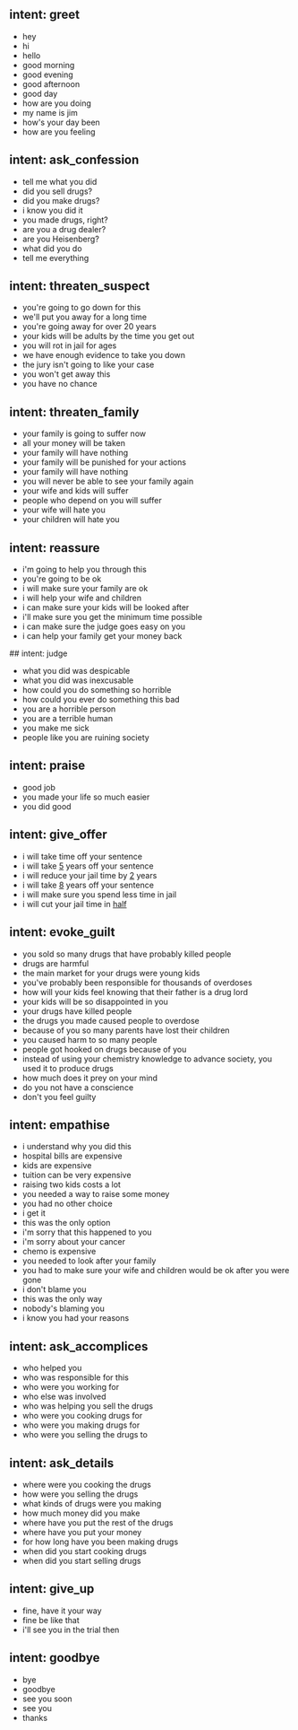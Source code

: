 ## intent: greet
- hey
- hi
- hello
- good morning
- good evening
- good afternoon
- good day
- how are you doing
- my name is jim
- how's your day been
- how are you feeling

## intent: ask_confession
- tell me what you did
- did you sell drugs?
- did you make drugs?
- i know you did it
- you made drugs, right?
- are you a drug dealer?
- are you Heisenberg?
- what did you do
- tell me everything

## intent: threaten_suspect
- you're going to go down for this
- we'll put you away for a long time
- you're going away for over 20 years
- your kids will be adults by the time you get out
- you will rot in jail for ages
- we have enough evidence to take you down
- the jury isn't going to like your case
- you won't get away this
- you have no chance

## intent: threaten_family
- your family is going to suffer now
- all your money will be taken
- your family will have nothing
- your family will be punished for your actions
- your family will have nothing
- you will never be able to see your family again
- your wife and kids will suffer
- people who depend on you will suffer
- your wife will hate you
- your children will hate you

## intent: reassure
- i'm going to help you through this
- you're going to be ok
- i will make sure your family are ok
- i will help your wife and children
- i can make sure your kids will be looked after
- i'll make sure you get the minimum time possible
- i can make sure the judge goes easy on you
- i can help your family get your money back

## intent: judge
- what you did was despicable
- what you did was inexcusable
- how could you do something so horrible
- how could you ever do something this bad 
- you are a horrible person
- you are a terrible human
- you make me sick
- people like you are ruining society

## intent: praise
- good job
- you made your life so much easier
- you did good

## intent: give_offer
- i will take time off your sentence
- i will take [5](offer) years off your sentence
- i will reduce your jail time by [2](offer) years
- i will take [8](offer) years off your sentence
- i will make sure you spend less time in jail
- i will cut your jail time in [half](offer:10)

## intent: evoke_guilt
- you sold so many drugs that have probably killed people
- drugs are harmful 
- the main market for your drugs were young kids
- you've probably been responsible for thousands of overdoses
- how will your kids feel knowing that their father is a drug lord
- your kids will be so disappointed in you
- your drugs have killed people
- the drugs you made caused people to overdose
- because of you so many parents have lost their children
- you caused harm to so many people
- people got hooked on drugs because of you
- instead of using your chemistry knowledge to advance society, you used it to produce drugs
- how much does it prey on your mind
- do you not have a conscience 
- don't you feel guilty

## intent: empathise
- i understand why you did this
- hospital bills are expensive
- kids are expensive
- tuition can be very expensive
- raising two kids costs a lot
- you needed a way to raise some money
- you had no other choice
- i get it
- this was the only option
- i'm sorry that this happened to you
- i'm sorry about your cancer
- chemo is expensive
- you needed to look after your family
- you had to make sure your wife and children would be ok after you were gone
- i don't blame you
- this was the only way
- nobody's blaming you
- i know you had your reasons

## intent: ask_accomplices
- who helped you
- who was responsible for this
- who were you working for 
- who else was involved
- who was helping you sell the drugs
- who were you cooking drugs for
- who were you making drugs for
- who were you selling the drugs to

## intent: ask_details
- where were you cooking the drugs
- how were you selling the drugs
- what kinds of drugs were you making
- how much money did you make
- where have you put the rest of the drugs
- where have you put your money
- for how long have you been making drugs
- when did you start cooking drugs
- when did you start selling drugs

## intent: give_up
- fine, have it your way
- fine be like that
- i'll see you in the trial then

## intent: goodbye
- bye
- goodbye
- see you soon
- see you
- thanks
